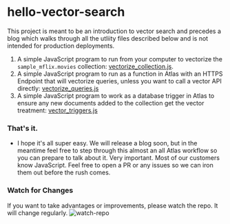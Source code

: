 # hello-vector-search

This project is meant to be an introduction to vector search and precedes a blog which walks through all the utliity files described below and is not intended for production deployments.

1. A simple JavaScript program to run from your computer to vectorize the `sample_mflix.movies` collection: [vectorize_collection.js](vectorize_collection.js).
2. A simple JavaScript program to run as a function in Atlas with an HTTPS Endpoint that will vectorize queries, unless you want to call a vector API directly: [vectorize_queries.js](vectorize_queries.js)
3. A simple JavaScript program to work as a database trigger in Atlas to ensure any new documents added to the collection get the vector treatment: [vector_triggers.js](vector_triggers.js)

### That's it. 

- I hope it's all super easy. We will release a blog soon, but in the meantime feel free to step through this almost an all Atlas workflow so you can prepare to talk about it. Very important. Most of our customers know JavaScript. Feel free to open a PR or any issues so we can iron them out before the rush comes. 

### Watch for Changes

If you want to take advantages or improvements, please watch the repo. It will change regularly.
![watch-repo](https://user-images.githubusercontent.com/2353608/194164132-ced7a315-6fd0-4927-b485-f11d6931fc87.gif)
